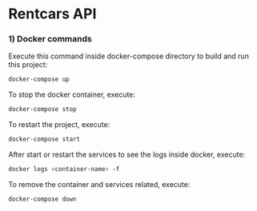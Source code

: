# Rentcars API

### 1) Docker commands

Execute this command inside docker-compose directory to build and run this project:

```bash
docker-compose up
```

To stop the docker container, execute:

```bash
docker-compose stop
```

To restart the project, execute:

```bash
docker-compose start
```

After start or restart the services to see the logs inside docker, execute:

```bash
docker logs <container-name> -f
```

To remove the container and services related, execute:

```bash
docker-compose down
```
